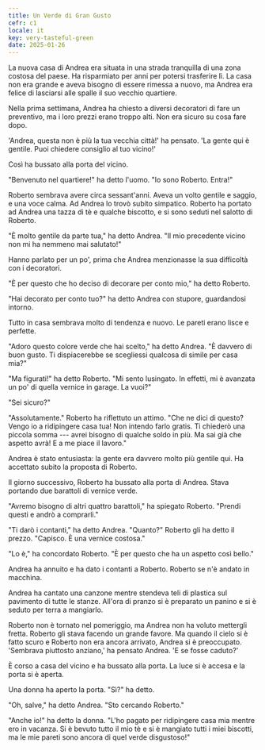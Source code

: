 ```yaml
---
title: Un Verde di Gran Gusto
cefr: c1
locale: it
key: very-tasteful-green
date: 2025-01-26
---
```


La nuova casa di Andrea era situata in una strada tranquilla di una zona costosa del paese. Ha risparmiato per anni per potersi trasferire lì. La casa non era grande e aveva bisogno di essere rimessa a nuovo, ma Andrea era felice di lasciarsi alle spalle il suo vecchio quartiere.

Nella prima settimana, Andrea ha chiesto a diversi decoratori di fare un preventivo, ma i loro prezzi erano troppo alti. Non era sicuro su cosa fare dopo.

'Andrea, questa non è più la tua vecchia città!' ha pensato. 'La gente qui è gentile. Puoi chiedere consiglio al tuo vicino!'

Così ha bussato alla porta del vicino.

"Benvenuto nel quartiere!" ha detto l'uomo. "Io sono Roberto. Entra!"

Roberto sembrava avere circa sessant'anni. Aveva un volto gentile e saggio, e una voce calma. Ad Andrea lo trovò subito simpatico. Roberto ha portato ad Andrea una tazza di tè e qualche biscotto, e si sono seduti nel salotto di Roberto.

"È molto gentile da parte tua," ha detto Andrea. "Il mio precedente vicino non mi ha nemmeno mai salutato!"

Hanno parlato per un po', prima che Andrea menzionasse la sua difficoltà con i decoratori.

"È per questo che ho deciso di decorare per conto mio," ha detto Roberto.

"Hai decorato per conto tuo?" ha detto Andrea con stupore, guardandosi intorno.

Tutto in casa sembrava molto di tendenza e nuovo. Le pareti erano lisce e perfette.

"Adoro questo colore verde che hai scelto," ha detto Andrea. "È davvero di buon gusto. Ti dispiacerebbe se scegliessi qualcosa di simile per casa mia?"

"Ma figurati!" ha detto Roberto. "Mi sento lusingato. In effetti, mi è avanzata un po' di quella vernice in garage. La vuoi?"

"Sei sicuro?"

"Assolutamente." Roberto ha riflettuto un attimo. "Che ne dici di questo? Vengo io a ridipingere casa tua! Non intendo farlo gratis. Ti chiederò una piccola somma --- avrei bisogno di qualche soldo in più. Ma sai già che aspetto avrà! E a me piace il lavoro."

Andrea è stato entusiasta: la gente era davvero molto più gentile qui. Ha accettato subito la proposta di Roberto.

Il giorno successivo, Roberto ha bussato alla porta di Andrea. Stava portando due barattoli di vernice verde.

"Avremo bisogno di altri quattro barattoli," ha spiegato Roberto. "Prendi questi e andrò a comprarli."

"Ti darò i contanti," ha detto Andrea. "Quanto?" Roberto gli ha detto il prezzo. "Capisco. È una vernice costosa."

"Lo è," ha concordato Roberto. "È per questo che ha un aspetto così bello."

Andrea ha annuito e ha dato i contanti a Roberto. Roberto se n'è andato in macchina.

Andrea ha cantato una canzone mentre stendeva teli di plastica sul pavimento di tutte le stanze. All'ora di pranzo si è preparato un panino e si è seduto per terra a mangiarlo.

Roberto non è tornato nel pomeriggio, ma Andrea non ha voluto mettergli fretta. Roberto gli stava facendo un grande favore. Ma quando il cielo si è fatto scuro e Roberto non era ancora arrivato, Andrea si è preoccupato. 'Sembrava piuttosto anziano,' ha pensato Andrea. 'E se fosse caduto?'

È corso a casa del vicino e ha bussato alla porta. La luce si è accesa e la porta si è aperta.

Una donna ha aperto la porta. "Sì?" ha detto.

"Oh, salve," ha detto Andrea. "Sto cercando Roberto."

"Anche io!" ha detto la donna. "L'ho pagato per ridipingere casa mia mentre ero in vacanza. Si è bevuto tutto il mio tè e si è mangiato tutti i miei biscotti, ma le mie pareti sono ancora di quel verde disgustoso!"